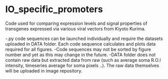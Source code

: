 # IO_specific_promoters
 Code used for comparing expression levels and signal properties of transgenes expressed via various viral vectors from Kiyoto Kurima.
 
 -.py code sequences can be launched individually and require the datasets uploaded in DATA folder. Each code sequence calculates and plots data required for all figures. 
 -Code sequences may not be sorted by figure number and yet as this may change in the future.
 -DATA folder does not contain raw data but extracted data from raw (such as average soma R.O.I intensity, timeseries average for soma pixels ..). The raw data themselves will be uploaded in image repository.
 
